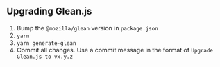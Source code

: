 ## Upgrading Glean.js

1. Bump the `@mozilla/glean` version in `package.json`
2. `yarn`
3. `yarn generate-glean`
4. Commit all changes. Use a commit message in the format of `Upgrade Glean.js to vx.y.z`
